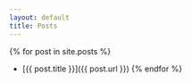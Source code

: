 ```yaml
---
layout: default
title: Posts
---
```

{% for post in site.posts %}
- [{{ post.title }}]({{ post.url }})
{% endfor %}

